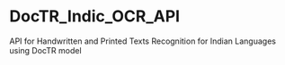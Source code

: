 # DocTR_Indic_OCR_API
API for Handwritten and Printed Texts Recognition for Indian Languages using DocTR model

